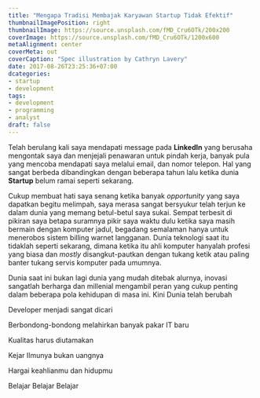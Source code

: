 ```yaml
---
title: "Mengapa Tradisi Membajak Karyawan Startup Tidak Efektif"
thumbnailImagePosition: right
thumbnailImage: https://source.unsplash.com/fMD_Cru6OTk/200x200
coverImage: https://source.unsplash.com/fMD_Cru6OTk/1200x600
metaAlignment: center
coverMeta: out
coverCaption: "Spec illustration by Cathryn Lavery"
date: 2017-08-26T23:25:36+07:00
dcategories:
- startup
- development
tags:
- development
- programming
- analyst
draft: false
---
```

Telah berulang kali saya mendapati message pada **LinkedIn** yang berusaha mengontak saya dan menjejali penawaran untuk pindah kerja, banyak pula yang mencoba mendapati saya melalui email, dan nomor telepon. Hal yang sangat berbeda dibandingkan dengan beberapa tahun lalu ketika dunia **Startup** belum ramai seperti sekarang.
<!--more-->

Cukup membuat hati saya senang ketika banyak *opportunity* yang saya dapatkan begitu melimpah, saya merasa sangat bersyukur telah terjun ke dalam dunia yang memang betul-betul saya sukai. Sempat terbesit di pikiran saya betapa suramnya pikir saya waktu dulu ketika saya masih bermain dengan komputer jadul, begadang semalaman hanya untuk menerobos sistem billing warnet langganan. Dunia teknologi saat itu tidaklah seperti sekarang, dimana ketika itu ahli komputer hanyalah profesi yang biasa dan *mostly* disangkut-pautkan dengan tukang ketik atau paling banter tukang servis komputer pada umumnya.

Dunia saat ini bukan lagi dunia yang mudah ditebak alurnya, inovasi sangatlah berharga dan millenial mengambil peran yang cukup penting dalam beberapa pola kehidupan di masa ini. 
Kini Dunia telah berubah

Developer menjadi sangat dicari

Berbondong-bondong melahirkan banyak pakar IT baru

Kualitas harus diutamakan

Kejar Ilmunya bukan uangnya

Hargai keahlianmu dan hidupmu

Belajar Belajar Belajar

